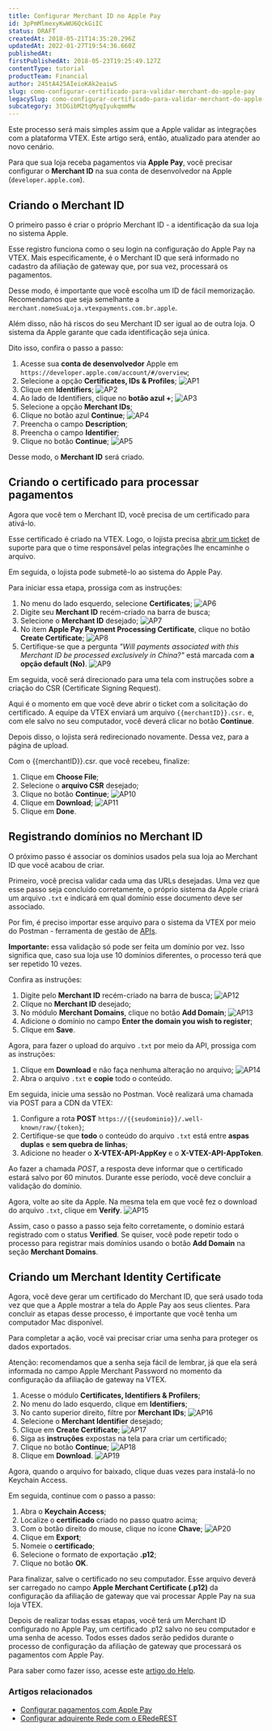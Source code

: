 ```yaml
---
title: Configurar Merchant ID no Apple Pay
id: 3pPmMlmexyKwWU6QckGiIC
status: DRAFT
createdAt: 2018-05-21T14:35:20.296Z
updatedAt: 2022-01-27T19:54:36.660Z
publishedAt: 
firstPublishedAt: 2018-05-23T19:25:49.127Z
contentType: tutorial
productTeam: Financial
author: 245tA425AIeioKAk2eaiwS
slug: como-configurar-certificado-para-validar-merchant-do-apple-pay
legacySlug: como-configurar-certificado-para-validar-merchant-do-apple-pay
subcategory: 3tDGibM2tqMyqIyukqmmMw
---
```


<div class="alert alert-warning">
Este processo será mais simples assim que a Apple validar as integrações com a plataforma VTEX. Este artigo será, então, atualizado para atender ao novo cenário. 
</div>

Para que sua loja receba pagamentos via __Apple Pay__, você precisar configurar o __Merchant ID__ na sua conta de desenvolvedor na Apple (`developer.apple.com`). 

## Criando o Merchant ID

O primeiro passo é criar o próprio Merchant ID - a identificação da sua loja no sistema Apple. 

Esse registro funciona como o seu login na configuração do Apple Pay na VTEX. Mais especificamente, é o Merchant ID que será informado no cadastro da afiliação de gateway que, por sua vez, processará os pagamentos.  

Desse modo, é importante que você escolha um ID de fácil memorização. Recomendamos que seja semelhante a `merchant.nomeSuaLoja.vtexpayments.com.br.apple`.

Além disso, não há riscos do seu Merchant ID ser igual ao de outra loja. O sistema da Apple garante que cada identificação seja única.

Dito isso, confira o passo a passo:

1. Acesse sua __conta de desenvolvedor__ Apple em `https://developer.apple.com/account/#/overview`;
2. Selecione a opção __Certificates, IDs & Profiles__;
![AP1](//images.ctfassets.net/alneenqid6w5/6LeAGbVL1w66i4QeoUikfC/912141350c1d591a9bb057d791e2f8d5/AP1.PNG)
3. Clique em __Identifiers__;
 ![AP2](//images.ctfassets.net/alneenqid6w5/23SE1jYWfCN6ZXTgQFYc1o/19fbe5f704aee658dd5a77f8e2f3b161/AP2.PNG)
4. Ao lado de Identifiers, clique no __botão azul +__;
![AP3](//images.ctfassets.net/alneenqid6w5/4JGlrzDtI0BL3MDChr5gfn/2fb71b0a4dfc498baff3acb0546e5476/AP3.PNG)
5. Selecione a opção __Merchant IDs__; 
6. Clique no botão azul __Continue__;
![AP4](//images.ctfassets.net/alneenqid6w5/6OyfJq6Eeped4gNItoqD93/19edd37b12bb72d24d55058f5aa265bf/AP4.PNG)
7. Preencha o campo __Description__;
8. Preencha o campo __Identifier__; 
9. Clique no botão __Continue__;
![AP5](//images.ctfassets.net/alneenqid6w5/7cPYdu8tLJsQWH7FFemIxb/8d710da870e18a5db33e46f29d484882/AP5.PNG) 

Desse modo, o __Merchant ID__ será criado. 

## Criando o certificado para processar pagamentos

Agora que você tem o Merchant ID, você precisa de um certificado para ativá-lo. 

Esse certificado é criado na VTEX. Logo, o lojista precisa [abrir um ticket](https://help.vtex.com/pt/tutorial/abrir-chamados-para-o-suporte-vtex?locale=pt "abrir um ticket") de suporte para que o time responsável pelas integrações lhe encaminhe o arquivo. 

Em seguida, o lojista pode submetê-lo ao sistema do Apple Pay. 

Para iniciar essa etapa, prossiga com as instruções: 

1. No menu do lado esquerdo, selecione __Certificates__;
![AP6](//images.ctfassets.net/alneenqid6w5/6F1QMQhaeedUplo0gYGaHd/bbc1c07ad0f8541f33a797b09224543a/AP6.PNG)
2. Digite seu __Merchant ID__ recém-criado na barra de busca;
3. Selecione o __Merchant ID__ desejado;
![AP7](//images.ctfassets.net/alneenqid6w5/6McxWOZA6ZGUtsoxsRoVKb/d0f133d66267606fa998be562b57570b/AP7.PNG)
4. No item __Apple Pay Payment Processing Certificate__, clique no botão __Create Certificate__;
![AP8](//images.ctfassets.net/alneenqid6w5/3Rp2Dt49HkCwzFHjScLjV/a83399b2270e638f3d480e4f885cc8d6/AP8.PNG)
5. Certifique-se que a pergunta *"Will payments associated with this Merchant ID be processed exclusively in China?"* está marcada com __a opção default (No)__.
![AP9](//images.ctfassets.net/alneenqid6w5/Sp9juhAMuWRA1vHgk6pZ9/8eda99f583b842bb94a52d729fd4066a/AP9.PNG)

Em seguida, você será direcionado para uma tela com instruções sobre a criação do CSR (Certificate Signing Request). 

Aqui é o momento em que você deve abrir o ticket com a solicitação do certificado. A equipe da VTEX enviará um arquivo `{{merchantID}}.csr.` e, com ele salvo no seu computador, você deverá clicar no botão __Continue__.

Depois disso, o lojista será redirecionado novamente. Dessa vez, para a página de upload.

Com o {{merchantID}}.csr. que você recebeu, finalize:

1. Clique em __Choose File__; 
2. Selecione o __arquivo CSR__ desejado;
3. Clique no botão __Continue__;
![AP10](//images.ctfassets.net/alneenqid6w5/3hECpP7iFDlIO6PatZCOEY/d38bfb6be71f867c1f3182616a6fcb4b/AP10.PNG)
4. Clique em __Download__; 
![AP11](//images.ctfassets.net/alneenqid6w5/5LZH1cD0JOe4dHN1noRbUE/2de89d38d2fde3f870c4274d32092c83/AP11.PNG)
5. Clique em __Done__.

## Registrando domínios no Merchant ID
O próximo passo é associar os domínios usados pela sua loja ao Merchant ID que você acabou de criar.

Primeiro, você precisa validar cada uma das URLs desejadas. Uma vez que esse passo seja concluído corretamente, o próprio sistema da Apple criará um arquivo `.txt`  e indicará em qual domínio esse documento deve ser associado.

Por fim, é preciso importar esse arquivo para o sistema da VTEX por meio do Postman - ferramenta de gestão de [APIs](https://help.vtex.com/pt/tutorial/introduction-to-vtex-apis--3SjAqQ0BeUqu2ge8AiIkmW "APIs").

<div class="alert alert-warning">
<strong>Importante:</strong> essa validação só pode ser feita um domínio por vez. Isso significa que, caso sua loja use 10 domínios diferentes, o processo terá que ser repetido 10 vezes. 
</div>

Confira as instruções:

1. Digite pelo __Merchant ID__ recém-criado na barra de busca;
![AP12](//images.ctfassets.net/alneenqid6w5/4RnNU5b0rsfCpEKkj9dFnj/3ddb803ff21d56c9f54d214d9b8bf56f/AP12.PNG)
2. Clique no __Merchant ID__ desejado;
3. No módulo __Merchant Domains__, clique no botão __Add Domain__;
![AP13](//images.ctfassets.net/alneenqid6w5/7pPoN1yAltfTpHQVQRzvb9/61da4650bae649475637cf185a228c4f/AP13.PNG)
4. Adicione o domínio no campo __Enter the domain you wish to register__; 
5. Clique em __Save__.

Agora, para fazer o upload do arquivo `.txt` por meio da API, prossiga com as instruções:

1. Clique em __Download__ e não faça nenhuma alteração no arquivo; 
![AP14](//images.ctfassets.net/alneenqid6w5/20a92ocy0wEVTY6zXqfa5w/56b96dc4d0fe44c322065a10af594980/AP14.PNG)
2. Abra o arquivo `.txt` e __copie__ todo o conteúdo.

Em seguida, inicie uma sessão no Postman. Você realizará uma chamada via POST para a CDN da VTEX:

1. Configure a rota __POST__ `https://{{seudominio}}/.well-known/raw/{token}`; 
2. Certifique-se que __todo__ o conteúdo do arquivo `.txt` está entre __aspas duplas__ e __sem quebra de linhas__; 
3. Adicione no header o __X-VTEX-API-AppKey__ e o __X-VTEX-API-AppToken__.

Ao fazer a chamada *POST*, a resposta deve informar que o certificado estará salvo por 60 minutos. Durante esse período, você deve concluir a validação do domínio. 

Agora, volte ao site da Apple. Na mesma tela em que você fez o download do arquivo `.txt`, clique em __Verify__.
![AP15](//images.ctfassets.net/alneenqid6w5/2rG0fF8Bvo5TqsDqAHqL4j/92c7bc8601572cd80caf4bea8b101208/AP15.PNG)

Assim, caso o passo a passo seja feito corretamente, o domínio estará registrado com o status __Verified__. Se quiser, você pode repetir todo o processo para registrar mais domínios usando o botão __Add Domain__ na seção __Merchant Domains__.

## Criando um Merchant Identity Certificate

Agora, você deve gerar um certificado do Merchant ID, que será usado toda vez que que a Apple mostrar a tela do Apple Pay aos seus clientes. Para concluir as etapas desse processo, é importante que você tenha um computador Mac disponível. 

Para completar a ação, você vai precisar criar uma senha para proteger os dados exportados. 

<div class="alert alert-info">
Atenção: recomendamos que a senha seja fácil de lembrar, já que ela será informada no campo Apple Merchant Password no momento da configuração da afiliação de gateway na VTEX.
</div>

1. Acesse o módulo __Certificates, Identifiers & Profilers__;
2. No menu do lado esquerdo, clique em __Identifiers__;
3. No canto superior direito, filtre por __Merchant IDs__;    ![AP16](//images.ctfassets.net/alneenqid6w5/5XBSpBP20NFq5HRQKpxQjS/e8f662462087cd43d0c8a5b7f7bdd4c3/AP16.PNG)
4. Selecione o __Merchant Identifier__ desejado;
5. Clique em __Create Certificate__;    ![AP17](//images.ctfassets.net/alneenqid6w5/33Mm1jF8PBhIjj7X7LjAxc/181c7490381f754c0580d847da2c120d/AP17.PNG)
6. Siga as __instruções__ expostas na tela para criar um certificado;
7. Clique no botão __Continue__;    ![AP18](//images.ctfassets.net/alneenqid6w5/zY9tykCxck32wV3c9w1V8/bcacdf765e787fb104b8f7f70677c2df/AP18.PNG)
8. Clique em __Download__.    ![AP19](//images.ctfassets.net/alneenqid6w5/3VMp9diaN7L7M8dsopkWQo/6fa0b54d0a7310bfb7dd0cd183c2a56e/AP19.PNG)

Agora, quando o arquivo for baixado, clique duas vezes para instalá-lo no Keychain Access.

Em seguida, continue com o passo a passo:

1. Abra o __Keychain Access__; 
2. Localize o __certificado__ criado no passo quatro acima;
3. Com o botão direito do mouse, clique no ícone __Chave__; ![AP20](//images.ctfassets.net/alneenqid6w5/1PqNUvHOaSVXkc4FfeMIEQ/cc421cbd0e0cfaff6f7763c861d84baf/AP20.PNG) 
4. Clique em __Export__;
5. Nomeie o __certificado__; 
6. Selecione o formato de exportação __.p12__; 
7. Clique no botão __OK__. 

Para finalizar, salve o certificado no seu computador. Esse arquivo deverá ser carregado no campo __Apple Merchant Certificate (.p12)__ da configuração da afiliação de gateway que vai processar Apple Pay na sua loja VTEX.

Depois de realizar todas essas etapas, você terá um Merchant ID configurado no Apple Pay, um certificado .p12 salvo no seu computador e uma senha de acesso. Todos esses dados serão pedidos durante o processo de configuração da afiliação de gateway que processará os pagamentos com Apple Pay. 

Para saber como fazer isso, acesse este [artigo do Help](https://help.vtex.com/pt/tutorial/configurar-adquirente-rede-com-o-erederest?locale=pt "artigo no Help").

### Artigos relacionados
- [Configurar pagamentos com Apple Pay](/pt/tutorial/configurar-pagamentos-com-apple-pay)
- [Configurar adquirente Rede com o ERedeREST](/pt/tutorial/configurar-adquirente-rede-com-o-erederest)

